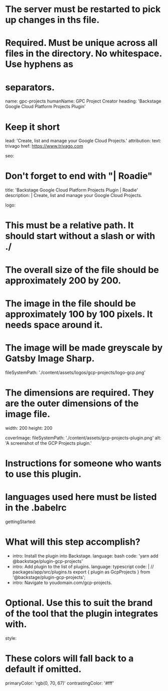 # The server must be restarted to pick up changes in ths file.

# Required. Must be unique across all files in the directory. No whitespace. Use hyphens as

# separators.

name: gpc-projects
humanName: GPC Project Creator
heading: 'Backstage Google Cloud Platform Projects Plugin'

# Keep it short

lead: 'Create, list and manage your Google Cloud Projects.'
attribution:
text: trivago
href: https://www.trivago.com

seo:

# Don't forget to end with "| Roadie"

title: 'Backstage Google Cloud Platform Projects Plugin | Roadie'
description: |
Create, list and manage your Google Cloud Projects.

logo:

# This must be a relative path. It should start without a slash or with ./

# The overall size of the file should be approximately 200 by 200.

# The image in the file should be approximately 100 by 100 pixels. It needs space around it.

# The image will be made greyscale by Gatsby Image Sharp.

fileSystemPath: './content/assets/logos/gcp-projects/logo-gcp.png'

# The dimensions are required. They are the outer dimensions of the image file.

width: 200
height: 200

coverImage:
fileSystemPath: './content/assets/gcp-projects-plugin.png'
alt: 'A screenshot of the GCP Projects plugin.'

# Instructions for someone who wants to use this plugin.

# languages used here must be listed in the .babelrc

gettingStarted:

# What will this step accomplish?

- intro: Install the plugin into Backstage.
  language: bash
  code: 'yarn add @backstage/plugin-gcp-projects'
- intro: Add plugin to the list of plugins.
  language: typescript
  code: |
  // packages/app/src/plugins.ts
  export { plugin as GcpProjects } from '@backstage/plugin-gcp-projects';
- intro: Navigate to youdomain.com/gcp-projects.

# Optional. Use this to suit the brand of the tool that the plugin integrates with.

style:

# These colors will fall back to a default if omitted.

primaryColor: 'rgb(0, 70, 67)'
contrastingColor: '#fff'

